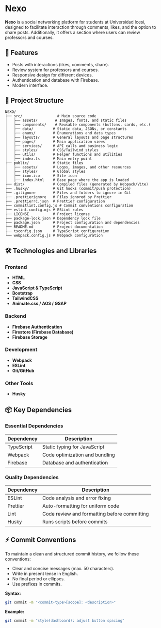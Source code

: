 # Nexo

**Nexo** is a social networking platform for students at Universidad Icesi, designed to facilitate interaction through comments, likes, and the option to share posts. Additionally, it offers a section where users can review professors and courses.

## 🚀 Features

- Posts with interactions (likes, comments, share).
- Review system for professors and courses.
- Responsive design for different devices.
- Authentication and database with Firebase.
- Modern interface.

## 📁 Project Structure

```plaintext
NEXO/
├── src/                # Main source code
│   ├── assets/        # Images, fonts, and static files
│   ├── components/    # Reusable components (buttons, cards, etc.)
│   ├── data/         # Static data, JSONs, or constants
│   ├── enums/        # Enumerations and data types
│   ├── layouts/      # General layouts and page structures
│   ├── pages/        # Main application views
│   ├── services/     # API calls and business logic
│   ├── styles/       # CSS/Tailwind styles
│   ├── utils/        # Helper functions and utilities
│   ├── index.ts      # Main entry point
├── public/           # Static files
│   ├── assets/       # Logos, images, and other resources
│   ├── styles/       # Global styles
│   ├── icon.ico      # Site icon
│   ├── index.html    # Base page where the app is loaded
├── dist/             # Compiled files (generated by Webpack/Vite)
├── .husky/           # Git hooks (commit/push protection)
├── .gitignore        # Files and folders to ignore in Git
├── .prettierignore   # Files ignored by Prettier
├── .prettierrc.json  # Prettier configuration
├── commitlint.config.js # Commit conventions configuration
├── eslint.config.mjs # ESLint rules
├── LICENSE           # Project license
├── package-lock.json # Dependency lock file
├── package.json      # Project configuration and dependencies
├── README.md         # Project documentation
├── tsconfig.json     # TypeScript configuration
└── webpack.config.js # Webpack configuration
```

## 🛠️ Technologies and Libraries

### Frontend

- **HTML**
- **CSS**
- **JavaScript & TypeScript**
- **Bootstrap**
- **TailwindCSS**
- **Animate.css / AOS / GSAP**

### Backend

- **Firebase Authentication**
- **Firestore (Firebase Database)**
- **Firebase Storage**

### Development

- **Webpack**
- **ESLint**
- **Git/GitHub**

### Other Tools

- **Husky**

## 📦 Key Dependencies

### Essential Dependencies

| Dependency | Description                    |
| ---------- | ------------------------------ |
| TypeScript | Static typing for JavaScript   |
| Webpack    | Code optimization and bundling |
| Firebase   | Database and authentication    |

### Quality Dependencies

| Dependency | Description                                  |
| ---------- | -------------------------------------------- |
| ESLint     | Code analysis and error fixing               |
| Prettier   | Auto-formatting for uniform code             |
| Lint       | Code review and formatting before committing |
| Husky      | Runs scripts before commits                  |

## ⚡ Commit Conventions

To maintain a clean and structured commit history, we follow these conventions:

- Clear and concise messages (max. 50 characters).
- Write in present tense in English.
- No final period or ellipses.
- Use prefixes in commits.

**Syntax:**

```bash
git commit -m "<commit-type>[scope]: <description>"
```

**Example:**

```bash
git commit -m "style(dashboard): adjust button spacing"
```
